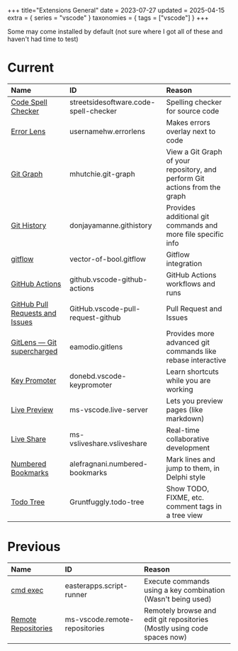 +++
title="Extensions General"
date = 2023-07-27
updated = 2025-04-15
extra = { series = "vscode" }
taxonomies = { tags = ["vscode"] }
+++

Some may come installed by default (not sure where I got all of these and haven't had time to test)

# Current

| Name                                          | ID                                    | Reason                                                                      |
| :-------------------------------------------- | :------------------------------------ | :-------------------------------------------------------------------------- |
| [Code Spell Checker][spell]                   | streetsidesoftware.code-spell-checker | Spelling checker for source code                                            |
| [Error Lens][elens]                           | usernamehw.errorlens                  | Makes errors overlay next to code                                           |
| [Git Graph][gitgraph]                         | mhutchie.git-graph                    | View a Git Graph of your repository, and perform Git actions from the graph |
| [Git History][githistory]                     | donjayamanne.githistory               | Provides additional git commands and more file specific info                |
| [gitflow][gitflow]                            | vector-of-bool.gitflow                | Gitflow integration                                                         |
| [GitHub Actions][githubact]                   | github.vscode-github-actions          | GitHub Actions workflows and runs                                           |
| [GitHub Pull Requests and Issues][githubpull] | GitHub.vscode-pull-request-github     | Pull Request and Issues                                                     |
| [GitLens — Git supercharged][gitlens]         | eamodio.gitlens                       | Provides more advanced git commands like rebase interactive                 |
| [Key Promoter][keypromoter]                   | donebd.vscode-keypromoter             | Learn shortcuts while you are working                                       |
| [Live Preview][liveview]                      | ms-vscode.live-server                 | Lets you preview pages (like markdown)                                      |
| [Live Share][liveshare]                       | ms-vsliveshare.vsliveshare            | Real-time collaborative development                                         |
| [Numbered Bookmarks][bookmark]                | alefragnani.numbered-bookmarks        | Mark lines and jump to them, in Delphi style                                |
| [Todo Tree][todo]                             | Gruntfuggly.todo-tree                 | Show TODO, FIXME, etc. comment tags in a tree view                          |

# Previous

| Name                          | ID                            | Reason                                                                   |
| :---------------------------- | :---------------------------- | :----------------------------------------------------------------------- |
| [cmd exec][cmdexec]           | easterapps.script-runner      | Execute commands using a key combination (Wasn't being used)             |
| [Remote Repositories][remote] | ms-vscode.remote-repositories | Remotely browse and edit git repositories (Mostly using code spaces now) |

[bookmark]: https://marketplace.visualstudio.com/items?itemName=alefragnani.numbered-bookmarks
[cmdexec]: https://marketplace.visualstudio.com/items?itemName=easterapps.script-runner
[elens]: https://marketplace.visualstudio.com/items?itemName=usernamehw.errorlens
[gitflow]: https://marketplace.visualstudio.com/items?itemName=vector-of-bool.gitflow
[gitgraph]: https://marketplace.visualstudio.com/items?itemName=mhutchie.git-graph
[githistory]: https://marketplace.visualstudio.com/items?itemName=donjayamanne.githistory
[githubact]: https://marketplace.visualstudio.com/items?itemName=GitHub.vscode-github-actions
[githubpull]: https://marketplace.visualstudio.com/items?itemName=GitHub.vscode-pull-request-github
[gitlens]: https://marketplace.visualstudio.com/items?itemName=eamodio.gitlens
[keypromoter]: https://marketplace.visualstudio.com/items?itemName=donebd.vscode-keypromoter
[liveshare]: https://marketplace.visualstudio.com/items?itemName=MS-vsliveshare.vsliveshare
[liveview]: https://marketplace.visualstudio.com/items?itemName=ms-vscode.live-server
[remote]: https://marketplace.visualstudio.com/items?itemName=ms-vscode.remote-repositories
[spell]: https://marketplace.visualstudio.com/items?itemName=streetsidesoftware.code-spell-checker
[todo]: https://marketplace.visualstudio.com/items?itemName=Gruntfuggly.todo-tree

